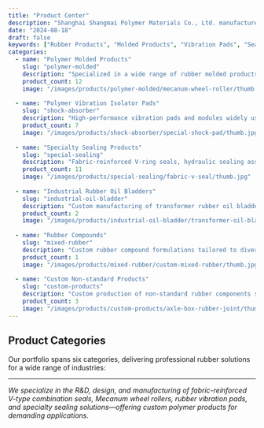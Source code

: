 ```yaml
---
title: "Product Center"
description: "Shanghai Shangmai Polymer Materials Co., Ltd. manufactures high-quality rubber products, including molded parts, vibration pads, specialty sealing solutions, industrial rubber oil bladders, and rubber compounds."
date: "2024-08-18"
draft: false
keywords: ["Rubber Products", "Molded Products", "Vibration Pads", "Sealing Rings", "Rubber Oil Bladder", "Rubber Compounds", "Shanghai Rubber Factory"]
categories:
  - name: "Polymer Molded Products"
    slug: "polymer-molded"
    description: "Specialized in a wide range of rubber molded products, including Mecanum wheel rollers and automotive components."
    product_count: 12
    image: "/images/products/polymer-molded/mecanum-wheel-roller/thumb.jpg"
    
  - name: "Polymer Vibration Isolator Pads"
    slug: "shock-absorber"
    description: "High-performance vibration pads and modules widely used for industrial equipment vibration control."
    product_count: 7
    image: "/images/products/shock-absorber/special-shock-pad/thumb.jpg"
    
  - name: "Specialty Sealing Products"
    slug: "special-sealing" 
    description: "Fabric-reinforced V-ring seals, hydraulic sealing assemblies, and other specialty sealing solutions."
    product_count: 11
    image: "/images/products/special-sealing/fabric-v-seal/thumb.jpg"
    
  - name: "Industrial Rubber Oil Bladders"
    slug: "industrial-oil-bladder"
    description: "Custom manufacturing of transformer rubber oil bladders and oil bladders for industrial equipment."
    product_count: 2  
    image: "/images/products/industrial-oil-bladder/transformer-oil-bladder/thumb.jpg"
    
  - name: "Rubber Compounds"
    slug: "mixed-rubber"
    description: "Custom rubber compound formulations tailored to diverse industrial applications."
    product_count: 1
    image: "/images/products/mixed-rubber/custom-mixed-rubber/thumb.jpg"
    
  - name: "Custom Non-standard Products"  
    slug: "custom-products"
    description: "Custom production of non-standard rubber components such as axle-box arm positioning rubber joints."
    product_count: 3
    image: "/images/products/custom-products/axle-box-rubber-joint/thumb.jpg"
---
```


## Product Categories

Our portfolio spans six categories, delivering professional rubber solutions for a wide range of industries:

---

*We specialize in the R&D, design, and manufacturing of fabric-reinforced V-type combination seals, Mecanum wheel rollers, rubber vibration pads, and specialty sealing solutions—offering custom polymer products for demanding applications.*
